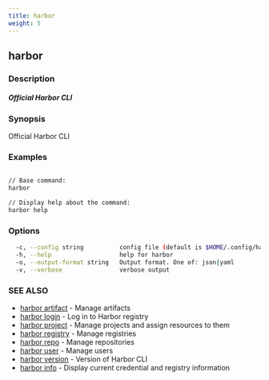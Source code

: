 ```yaml
---
title: harbor
weight: 5
---
```

## harbor

### Description

##### Official Harbor CLI

### Synopsis

Official Harbor CLI

### Examples

```sh

// Base command:
harbor

// Display help about the command:
harbor help

```

### Options

```sh
  -c, --config string          config file (default is $HOME/.config/harbor-cli/config.yaml)
  -h, --help                   help for harbor
  -o, --output-format string   Output format. One of: json|yaml
  -v, --verbose                verbose output
```

### SEE ALSO

- [harbor artifact](harbor-artifact.md) - Manage artifacts
- [harbor login](harbor-login.md) - Log in to Harbor registry
- [harbor project](harbor-project.md) - Manage projects and assign resources to them
- [harbor registry](harbor-registry.md) - Manage registries
- [harbor repo](harbor-repo.md) - Manage repositories
- [harbor user](harbor-user.md) - Manage users
- [harbor version](harbor-version.md) - Version of Harbor CLI
- [harbor info](harbor-info.md) - Display current credential and registry information
